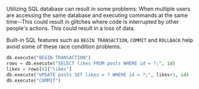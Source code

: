 Utilizing SQL database can result in some problems:
When multiple users are accessing the same database and executing commands at the same time--This could result in glitches where code is interrupted by other people's actions. This could result in a loss of data.

Built-in SQL features such as `BEGIN TRANSACTION`, `COMMIT` and `ROLLBACK` help avoid some of these race condition problems.
```PYTHON
db.execute("BEGIN TRANSACTION")
rows = db.execute("SELECT likes FROM posts WHERE id = ?;", id)
likes = rows[0]["likes"]
db.execute("UPDATE posts SET likes = ? WHERE id = ?;", likes+1, id)
db.execute("COMMIT")
```
